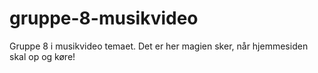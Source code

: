 # gruppe-8-musikvideo
Gruppe 8 i musikvideo temaet. Det er her magien sker, når hjemmesiden skal op og køre!
